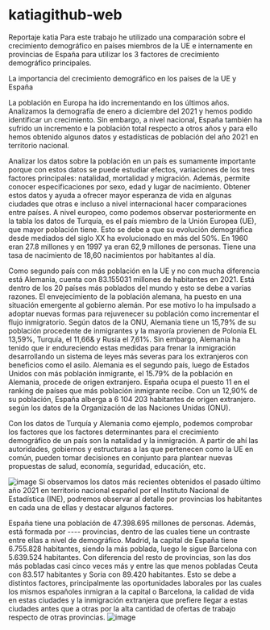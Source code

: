 # katiagithub-web
Reportaje katia 
Para este trabajo he utilizado una comparación sobre el crecimiento demográfico en países miembros de la UE e internamente en provincias de España para utilizar los 3  factores de crecimiento demográfico principales.


La importancia del crecimiento demográfico en los países de la UE y España


La población en Europa ha ido incrementando en los últimos años. Analizamos la demografía de enero a diciembre del 2021 y hemos podido identificar un crecimiento. Sin embargo, a nivel nacional, España también ha sufrido un incremento e la población total respecto a otros años y para ello hemos obtenido algunos datos y estadísticas de población del año 2021 en territorio nacional. 

Analizar los datos sobre la población en un país es sumamente importante porque con estos datos se puede estudiar efectos, variaciones de los tres factores principales: natalidad, mortalidad y migración. Además, permite conocer especificaciones por sexo, edad y lugar de nacimiento. Obtener estos datos y ayuda a ofrecer mayor esperanza de vida en algunas ciudades que otras e incluso a nivel internacional hacer comparaciones entre países.
A nivel europeo, como podemos observar posteriormente en la tabla los datos de Turquía, es el país miembro de la Unión Europea (UE), que mayor población tiene. Esto se debe a que su evolución demográfica desde mediados del siglo XX ha evolucionado en más del 50%. En 1960 eran 27.8 millones y en 1997 ya eran 62,9 millones de personas. Tiene una tasa de nacimiento de 18,60 nacimientos por habitantes al día.

Como segundo país con más población en la UE y no con mucha diferencia está Alemania, cuenta con 83.155031 millones de habitantes en 2021. Está dentro de los 20 países más poblados del mundo y esto se debe a varias razones. El envejecimiento de la población alemana, ha puesto en una situación emergente al gobierno alemán. Por ese motivo lo ha impulsado a adoptar nuevas formas para rejuvenecer su población como incrementar el flujo inmigratorio. Según datos de la ONU, Alemania tiene un 15,79% de su población procedente de inmigrantes y la mayoría provienen de Polonia EL 13,59%, Turquía, el 11,66& y Rusia el 7,61%. Sin embargo, Alemania ha tenido que ir endureciendo estas medidas para frenar la inmigración desarrollando un sistema de leyes más severas para los extranjeros con beneficios como el asilo. Alemania es el segundo país, luego de Estados Unidos con más población inmigrante, el 15.79% de la población en Alemania, procede de origen extranjero. España ocupa el puesto 11 en el ranking de países que más población inmigrante recibe. Con un 12,90% de su población, España alberga a 6 104 203 habitantes de origen extranjero. según los datos de la Organización de las Naciones Unidas (ONU).

Con los datos de Turquía y Alemania como ejemplo, podemos comprobar los factores que los factores determinantes para el crecimiento demográfico de un país son la natalidad y la inmigración. A partir de ahí las autoridades, gobiernos y estructuras a las que pertenecen como la UE en común, pueden tomar decisiones en conjunto para plantear nuevas propuestas de salud, economía, seguridad, educación, etc.

![image](https://user-images.githubusercontent.com/107500398/173658537-a0255169-3482-4fd6-aa46-9ac17dddf7ba.png)
Si observamos los datos más recientes obtenidos el pasado último año 2021 en territorio nacional español por el Instituto Nacional de Estadística (INE), podremos observar al detalle por provincias los habitantes en cada una de ellas y destacar algunos factores. 

España tiene una población de 47.398.695 millones de personas. Además, está formada por ---- provincias, dentro de las cuales tiene un contraste entre ellas a nivel de demográfico. Madrid, la capital de España tiene 6.755.828 habitantes, siendo la más poblada, luego le sigue Barcelona con 5.639.524 habitantes. Con diferencia del resto de provincias, son las dos más pobladas casi cinco veces más y entre las que menos pobladas Ceuta con 83.517 habitantes y Soria con 89.420 habitantes. Esto se debe a distintos factores, principalmente las oportunidades laborales por las cuales los mismos españoles inmigran a la capital o Barcelona, la calidad de vida en estas ciudades y la inmigración extranjera que prefiere llegar a estas ciudades antes que a otras por la alta cantidad de ofertas de trabajo respecto de otras provincias. 
![image](https://user-images.githubusercontent.com/107500398/173658635-60a052ae-b4ee-4881-8079-3c8686fb51ed.png)
